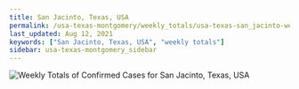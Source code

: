 ```yaml
---
title: San Jacinto, Texas, USA
permalink: /usa-texas-montgomery/weekly_totals/usa-texas-san_jacinto-weekly_totals.html
last_updated: Aug 12, 2021
keywords: ["San Jacinto, Texas, USA", "weekly totals"]
sidebar: usa-texas-montgomery_sidebar
---
```


![Weekly Totals of Confirmed Cases for San Jacinto, Texas, USA](/covid_tracker/images/graphs/usa-texas-san_jacinto-weekly_totals_graph.png)
